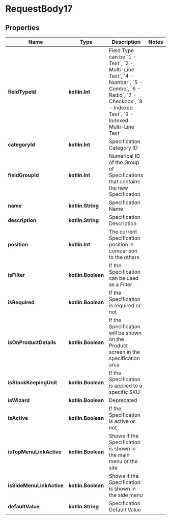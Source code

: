 
# RequestBody17

## Properties
Name | Type | Description | Notes
------------ | ------------- | ------------- | -------------
**fieldTypeId** | **kotlin.Int** | Field Type can be &#x60;1 - Text&#x60;, &#x60;2 - Multi-Line Text&#x60;, &#x60;4 - Number&#x60;, &#x60;5 - Combo&#x60;, &#x60;6 - Radio&#x60;, &#x60;7 - Checkbox&#x60;, &#x60;8 - Indexed Text&#x60;, &#x60;9 - Indexed Multi-Line Text&#x60; | 
**categoryId** | **kotlin.Int** | Specification Category ID | 
**fieldGroupId** | **kotlin.Int** | Numerical ID of the Group of Specifications that contains the new Specification | 
**name** | **kotlin.String** | Specification Name | 
**description** | **kotlin.String** | Specification Description | 
**position** | **kotlin.Int** | The current Specification position in comparison to the others | 
**isFilter** | **kotlin.Boolean** | If the Specification can be used as a Filter | 
**isRequired** | **kotlin.Boolean** | If the Specification is required or not | 
**isOnProductDetails** | **kotlin.Boolean** | If the Specification will be  shown on the Product screen in the specification area | 
**isStockKeepingUnit** | **kotlin.Boolean** | If the Specification is applied to a specific SKU | 
**isWizard** | **kotlin.Boolean** | Deprecated | 
**isActive** | **kotlin.Boolean** | If the Specification is active or not  | 
**isTopMenuLinkActive** | **kotlin.Boolean** | Shows if the Specification is shown in the main menu of the site | 
**isSideMenuLinkActive** | **kotlin.Boolean** | Shows if the Specification is shown in the side menu   | 
**defaultValue** | **kotlin.String** | Specification Default Value  | 



